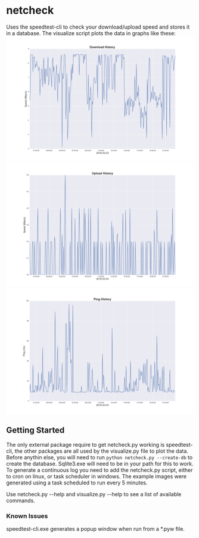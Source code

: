 netcheck
===

Uses the speedtest-cli to check your download/upload speed and stores it in a database.
The visualize script plots the data in graphs like these:
![Download History](graphs/demo/download_2016-03-03.png)
![Upload History](graphs/demo/upload_2016-03-03.png)
![Ping History](graphs/demo/ping_2016-03-03.png)

## Getting Started
The only external package require to get netcheck.py working is speedtest-cli, the other packages are all
used by the visualize.py file to plot the data. Before anythin else, you will need to run
```python netcheck.py --create-db``` to create the database. Sqlite3.exe will need to be in your path
for this to work.
To generate a continuous log you need to add the netcheck.py script, either to cron on linux, or
task scheduler in windows.
The example images were generated using a task scheduled to run every 5 minutes.

Use netcheck.py --help and visualize.py --help to see a list of available commands.

### Known Issues
speedtest-cli.exe generates a popup window when run from a *.pyw file.